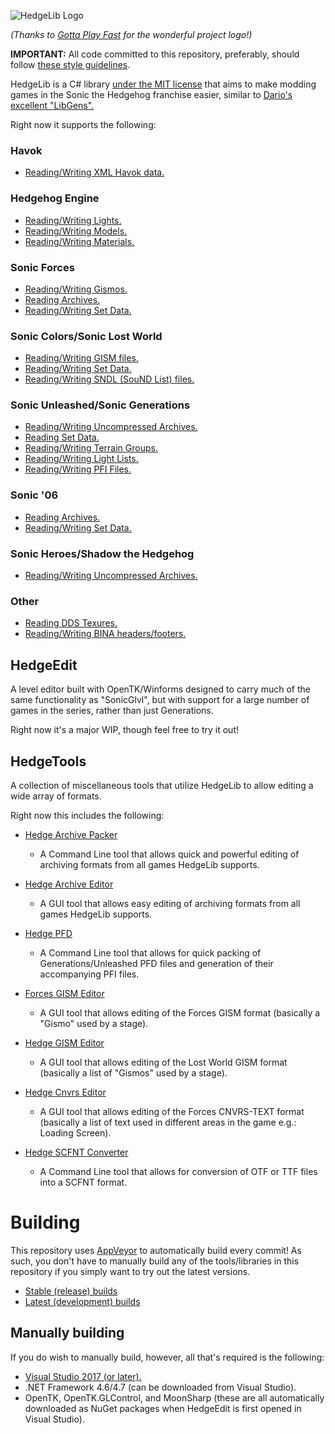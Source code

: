 ![HedgeLib Logo](Logo-small.png?raw=true)

*(Thanks to [Gotta Play Fast](https://www.youtube.com/channel/UCZfOGBkXRKICFozWU5bE0Xg) for the wonderful project logo!)*

**IMPORTANT:** All code committed to this repository, preferably, should follow [these style guidelines](https://github.com/Radfordhound/HedgeLib/wiki/Code-Style).

HedgeLib is a C# library [under the MIT license](https://github.com/Radfordhound/HedgeLib/blob/master/License.txt) that aims to make modding games in the Sonic the Hedgehog franchise easier, similar to [Dario's excellent "LibGens".](https://github.com/DarioSamo/libgens-sonicglvl)

Right now it supports the following:

### Havok
- [Reading/Writing XML Havok data.](HedgeLib/Havok/HavokXML.cs)

### Hedgehog Engine
- [Reading/Writing Lights.](HedgeLib/Lights/Light.cs)
- [Reading/Writing Models.](HedgeLib/Models/GensModel.cs)
- [Reading/Writing Materials.](HedgeLib/Materials/GensMaterial.cs)

### Sonic Forces
- [Reading/Writing Gismos.](HedgeLib/Misc/ForcesGISM.cs)
- [Reading Archives.](HedgeLib/Archives/ForcesArchive.cs)
- [Reading/Writing Set Data.](HedgeLib/Sets/ForcesSetData.cs)

### Sonic Colors/Sonic Lost World
- [Reading/Writing GISM files.](HedgeLib/Misc/LWGism.cs)
- [Reading/Writing Set Data.](HedgeLib/Sets/SOBJ.cs)
- [Reading/Writing SNDL (SouND List) files.](HedgeLib/Sound/ColorsSNDL.cs)

### Sonic Unleashed/Sonic Generations
- [Reading/Writing Uncompressed Archives.](HedgeLib/Archives/GensArchive.cs)
- [Reading Set Data.](HedgeLib/Sets/GensSetData.cs)
- [Reading/Writing Terrain Groups.](HedgeLib/Terrain/GensTerrainGroup.cs)
- [Reading/Writing Light Lists.](HedgeLib/Lights/GensLightList.cs)
- [Reading/Writing PFI Files.](HedgeLib/Misc/GensPFI.cs)

### Sonic '06
- [Reading Archives.](HedgeLib/Archives/S06Archive.cs)
- [Reading/Writing Set Data.](HedgeLib/Sets/S06SetData.cs)

### Sonic Heroes/Shadow the Hedgehog
- [Reading/Writing Uncompressed Archives.](HedgeLib/Archives/ONEArchive.cs)

### Other
- [Reading DDS Texures.](HedgeLib/Textures/DDS.cs)
- [Reading/Writing BINA headers/footers.](HedgeLib/IO/BINA.cs)

## HedgeEdit
A level editor built with OpenTK/Winforms designed to carry much of the same
functionality as "SonicGlvl", but with support for a large number of games in the series, rather than just Generations.

Right now it's a major WIP, though feel free to try it out!

## HedgeTools
A collection of miscellaneous tools that utilize HedgeLib to allow editing a wide array of formats.

Right now this includes the following:

- [Hedge Archive Packer](HedgeTools/HedgeArcPack)
  * A Command Line tool that allows quick and powerful editing of archiving formats from all games HedgeLib supports.

- [Hedge Archive Editor](HedgeTools/HedgeArchiveEditor)
  * A GUI tool that allows easy editing of archiving formats from all games HedgeLib supports.

- [Hedge PFD](HedgeTools/HedgePFD)
  * A Command Line tool that allows for quick packing of Generations/Unleashed PFD
  files and generation of their accompanying PFI files.

- [Forces GISM Editor](HedgeTools/ForcesGISMEditor)
  * A GUI tool that allows editing of the Forces GISM format (basically a "Gismo" used by a stage).

- [Hedge GISM Editor](HedgeTools/HedgeGISMEditor)
  * A GUI tool that allows editing of the Lost World GISM format (basically a list of "Gismos" used by a stage).

- [Hedge Cnvrs Editor](HedgeTools/HedgeCnvrsEditor)
  * A GUI tool that allows editing of the Forces CNVRS-TEXT format (basically a list of text used in different areas in the game e.g.: Loading Screen).
  
- [Hedge SCFNT Converter](HedgeTools/HedgeSCFNTConverter)
  * A Command Line tool that allows for conversion of OTF or TTF files into a SCFNT format.

# Building
This repository uses [AppVeyor](https://www.appveyor.com/) to automatically build every commit!
As such, you don't have to manually build any of the tools/libraries in this repository if you simply want to try out the latest versions.

- [Stable (release) builds](https://github.com/Radfordhound/HedgeLib/releases)
- [Latest (development) builds](https://ci.appveyor.com/project/Radfordhound/hedgelib/build/artifacts)

## Manually building
If you do wish to manually build, however, all that's required is the following:
- [Visual Studio 2017 (or later).](https://www.visualstudio.com/downloads/)
- .NET Framework 4.6/4.7 (can be downloaded from Visual Studio).
- OpenTK, OpenTK.GLControl, and MoonSharp (these are all automatically downloaded as NuGet packages when HedgeEdit is first opened in Visual Studio).
